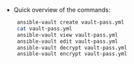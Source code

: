 * Quick overview of the commands:
   ```sh
    ansible-vault create vault-pass.yml
    cat vault-pass.yml
    ansible-vault view vault-pass.yml
    ansible-vault edit vault-pass.yml
    ansible-vault decrypt vault-pass.yml
    ansible-vault encrypt vault-pass.yml
   ```
